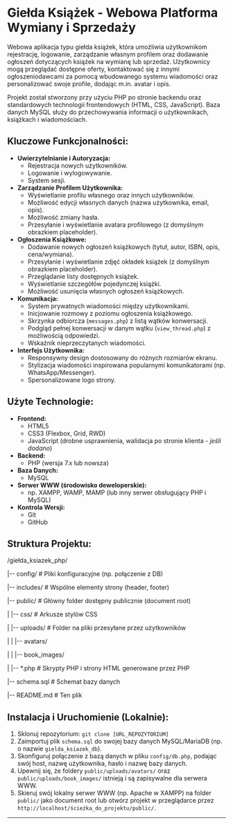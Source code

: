 # Giełda Książek - Webowa Platforma Wymiany i Sprzedaży

Webowa aplikacja typu giełda książek, która umożliwia użytkownikom rejestrację, logowanie, zarządzanie własnym profilem oraz dodawanie ogłoszeń dotyczących książek na wymianę lub sprzedaż. Użytkownicy mogą przeglądać dostępne oferty, kontaktować się z innymi ogłoszeniodawcami za pomocą wbudowanego systemu wiadomości oraz personalizować swoje profile, dodając m.in. avatar i opis.

Projekt został stworzony przy użyciu PHP po stronie backendu oraz standardowych technologii frontendowych (HTML, CSS, JavaScript). Baza danych MySQL służy do przechowywania informacji o użytkownikach, książkach i wiadomościach.

## Kluczowe Funkcjonalności:

* **Uwierzytelnianie i Autoryzacja:**
    * Rejestracja nowych użytkowników.
    * Logowanie i wylogowywanie.
    * System sesji.
* **Zarządzanie Profilem Użytkownika:**
    * Wyświetlanie profilu własnego oraz innych użytkowników.
    * Możliwość edycji własnych danych (nazwa użytkownika, email, opis).
    * Możliwość zmiany hasła.
    * Przesyłanie i wyświetlanie avatara profilowego (z domyślnym obrazkiem placeholder).
* **Ogłoszenia Książkowe:**
    * Dodawanie nowych ogłoszeń książkowych (tytuł, autor, ISBN, opis, cena/wymiana).
    * Przesyłanie i wyświetlanie zdjęć okładek książek (z domyślnym obrazkiem placeholder).
    * Przeglądanie listy dostępnych książek.
    * Wyświetlanie szczegółów pojedynczej książki.
    * Możliwość usunięcia własnych ogłoszeń książkowych.
* **Komunikacja:**
    * System prywatnych wiadomości między użytkownikami.
    * Inicjowanie rozmowy z poziomu ogłoszenia książkowego.
    * Skrzynka odbiorcza (`messages.php`) z listą wątków konwersacji.
    * Podgląd pełnej konwersacji w danym wątku (`view_thread.php`) z możliwością odpowiedzi.
    * Wskaźnik nieprzeczytanych wiadomości.
* **Interfejs Użytkownika:**
    * Responsywny design dostosowany do różnych rozmiarów ekranu.
    * Stylizacja wiadomości inspirowana popularnymi komunikatorami (np. WhatsApp/Messenger).
    * Spersonalizowane logo strony.

## Użyte Technologie:

* **Frontend:**
    * HTML5
    * CSS3 (Flexbox, Grid, RWD)
    * JavaScript (drobne usprawnienia, walidacja po stronie klienta - *jeśli dodano*)
* **Backend:**
    * PHP (wersja 7.x lub nowsza)
* **Baza Danych:**
    * MySQL
* **Serwer WWW (środowisko deweloperskie):**
    * np. XAMPP, WAMP, MAMP (lub inny serwer obsługujący PHP i MySQL)
* **Kontrola Wersji:**
    * Git
    * GitHub

## Struktura Projektu:

/giełda_ksiazek_php/

|-- config/             # Pliki konfiguracyjne (np. połączenie z DB)

|-- includes/           # Wspólne elementy strony (header, footer)

|-- public/             # Główny folder dostępny publicznie (document root)

|   |-- css/            # Arkusze stylów CSS

|   |-- uploads/        # Folder na pliki przesyłane przez użytkowników

|   |   |-- avatars/

|   |   |-- book_images/

|   |-- *.php           # Skrypty PHP i strony HTML generowane przez PHP

|-- schema.sql          # Schemat bazy danych

|-- README.md           # Ten plik

## Instalacja i Uruchomienie (Lokalnie):

1.  Sklonuj repozytorium: `git clone [URL_REPOZYTORIUM]`
2.  Zaimportuj plik `schema.sql` do swojej bazy danych MySQL/MariaDB (np. o nazwie `gielda_ksiazek_db`).
3.  Skonfiguruj połączenie z bazą danych w pliku `config/db.php`, podając swój host, nazwę użytkownika, hasło i nazwę bazy danych.
4.  Upewnij się, że foldery `public/uploads/avatars/` oraz `public/uploads/book_images/` istnieją i są zapisywalne dla serwera WWW.
5.  Skieruj swój lokalny serwer WWW (np. Apache w XAMPP) na folder `public/` jako document root lub otwórz projekt w przeglądarce przez `http://localhost/ścieżka_do_projektu/public/`.


---
